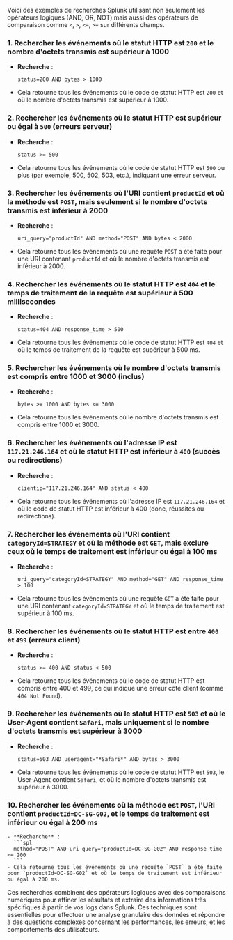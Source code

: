 Voici des exemples de recherches Splunk utilisant non seulement les opérateurs logiques (AND, OR, NOT) mais aussi des opérateurs de comparaison comme `<`, `>`, `<=`, `>=` sur différents champs.

### 1. **Rechercher les événements où le statut HTTP est `200` et le nombre d'octets transmis est supérieur à 1000**
   - **Recherche** :
     ```spl
     status=200 AND bytes > 1000
     ```
   - Cela retourne tous les événements où le code de statut HTTP est `200` et où le nombre d'octets transmis est supérieur à 1000.

### 2. **Rechercher les événements où le statut HTTP est supérieur ou égal à `500` (erreurs serveur)**
   - **Recherche** :
     ```spl
     status >= 500
     ```
   - Cela retourne tous les événements où le code de statut HTTP est `500` ou plus (par exemple, 500, 502, 503, etc.), indiquant une erreur serveur.

### 3. **Rechercher les événements où l'URI contient `productId` et où la méthode est `POST`, mais seulement si le nombre d'octets transmis est inférieur à 2000**
   - **Recherche** :
     ```spl
     uri_query="productId" AND method="POST" AND bytes < 2000
     ```
   - Cela retourne tous les événements où une requête `POST` a été faite pour une URI contenant `productId` et où le nombre d'octets transmis est inférieur à 2000.

### 4. **Rechercher les événements où le statut HTTP est `404` et le temps de traitement de la requête est supérieur à 500 millisecondes**
   - **Recherche** :
     ```spl
     status=404 AND response_time > 500
     ```
   - Cela retourne tous les événements où le code de statut HTTP est `404` et où le temps de traitement de la requête est supérieur à 500 ms.

### 5. **Rechercher les événements où le nombre d'octets transmis est compris entre 1000 et 3000 (inclus)**
   - **Recherche** :
     ```spl
     bytes >= 1000 AND bytes <= 3000
     ```
   - Cela retourne tous les événements où le nombre d'octets transmis est compris entre 1000 et 3000.

### 6. **Rechercher les événements où l'adresse IP est `117.21.246.164` et où le statut HTTP est inférieur à `400` (succès ou redirections)**
   - **Recherche** :
     ```spl
     clientip="117.21.246.164" AND status < 400
     ```
   - Cela retourne tous les événements où l'adresse IP est `117.21.246.164` et où le code de statut HTTP est inférieur à 400 (donc, réussites ou redirections).

### 7. **Rechercher les événements où l'URI contient `categoryId=STRATEGY` et où la méthode est `GET`, mais exclure ceux où le temps de traitement est inférieur ou égal à 100 ms**
   - **Recherche** :
     ```spl
     uri_query="categoryId=STRATEGY" AND method="GET" AND response_time > 100
     ```
   - Cela retourne tous les événements où une requête `GET` a été faite pour une URI contenant `categoryId=STRATEGY` et où le temps de traitement est supérieur à 100 ms.

### 8. **Rechercher les événements où le statut HTTP est entre `400` et `499` (erreurs client)**
   - **Recherche** :
     ```spl
     status >= 400 AND status < 500
     ```
   - Cela retourne tous les événements où le code de statut HTTP est compris entre 400 et 499, ce qui indique une erreur côté client (comme `404 Not Found`).

### 9. **Rechercher les événements où le statut HTTP est `503` et où le User-Agent contient `Safari`, mais uniquement si le nombre d'octets transmis est supérieur à 3000**
   - **Recherche** :
     ```spl
     status=503 AND useragent="*Safari*" AND bytes > 3000
     ```
   - Cela retourne tous les événements où le code de statut HTTP est `503`, le User-Agent contient `Safari`, et où le nombre d'octets transmis est supérieur à 3000.

### 10. **Rechercher les événements où la méthode est `POST`, l'URI contient `productId=DC-SG-G02`, et le temps de traitement est inférieur ou égal à 200 ms**
    - **Recherche** :
      ```spl
      method="POST" AND uri_query="productId=DC-SG-G02" AND response_time <= 200
      ```
    - Cela retourne tous les événements où une requête `POST` a été faite pour `productId=DC-SG-G02` et où le temps de traitement est inférieur ou égal à 200 ms.

Ces recherches combinent des opérateurs logiques avec des comparaisons numériques pour affiner les résultats et extraire des informations très spécifiques à partir de vos logs dans Splunk. Ces techniques sont essentielles pour effectuer une analyse granulaire des données et répondre à des questions complexes concernant les performances, les erreurs, et les comportements des utilisateurs.